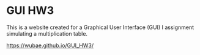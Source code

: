 # GUI HW3

This is a website created for a Graphical User Interface (GUI) I assignment simulating a multiplication table.

https://wubae.github.io/GUI_HW3/
